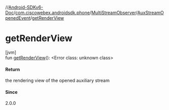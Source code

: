 //[Android-SDKv6-Doc](../../../../index.md)/[com.ciscowebex.androidsdk.phone](../../index.md)/[MultiStreamObserver](../index.md)/[AuxStreamOpenedEvent](index.md)/[getRenderView](get-render-view.md)

# getRenderView

[jvm]\
fun [getRenderView](get-render-view.md)(): &lt;Error class: unknown class&gt;

#### Return

the rendering view of the opened auxiliary stream

#### Since

2.0.0
